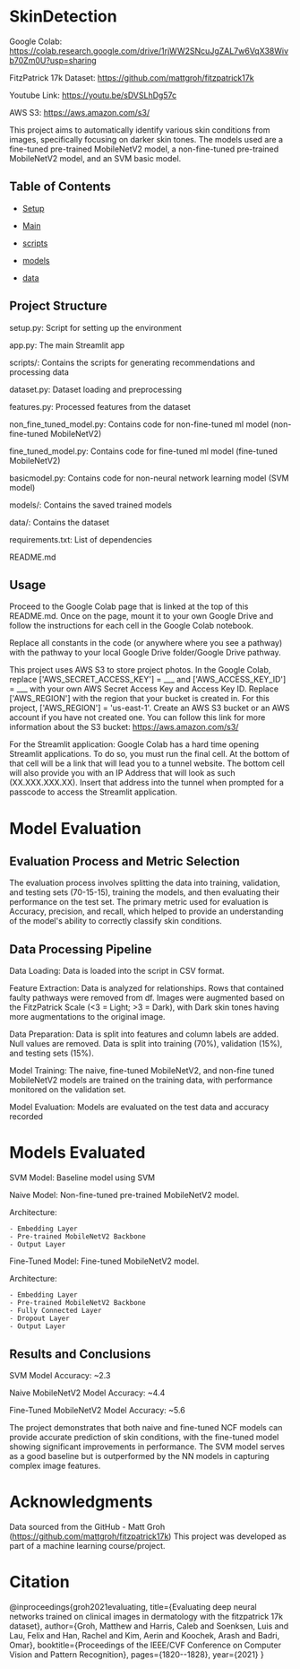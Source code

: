 # SkinDetection

Google Colab: https://colab.research.google.com/drive/1rjWW2SNcuJgZAL7w6VqX38Wivb70Zm0U?usp=sharing

FitzPatrick 17k Dataset: https://github.com/mattgroh/fitzpatrick17k

Youtube Link: https://youtu.be/sDVSLhDg57c

AWS S3: https://aws.amazon.com/s3/

This project aims to automatically identify various skin conditions from images, specifically focusing on darker skin tones. The models used are a fine-tuned pre-trained MobileNetV2 model, a non-fine-tuned pre-trained MobileNetV2 model, and an SVM basic model.

## Table of Contents

- [Setup](#setup)

- [Main](#main)

- [scripts](#scripts)

- [models](#models)

- [data](#data)

## Project Structure
setup.py: Script for setting up the environment

app.py: The main Streamlit app

scripts/: Contains the scripts for generating recommendations and processing data

dataset.py: Dataset loading and preprocessing

features.py: Processed features from the dataset

non_fine_tuned_model.py: Contains code for non-fine-tuned ml model (non-fine-tuned MobileNetV2)

fine_tuned_model.py: Contains code for fine-tuned ml model (fine-tuned MobileNetV2)

basicmodel.py: Contains code for non-neural network learning model (SVM model)

models/: Contains the saved trained models

data/: Contains the dataset

requirements.txt: List of dependencies

README.md


## Usage
Proceed to the Google Colab page that is linked at the top of this README.md. Once on the page, mount it to your own Google Drive and follow the instructions for each cell in the Google Colab notebook.

Replace all constants in the code (or anywhere where you see a pathway) with the pathway to your local Google Drive folder/Google Drive pathway.

This project uses AWS S3 to store project photos. In the Google Colab, replace ['AWS_SECRET_ACCESS_KEY'] = ___ and ['AWS_ACCESS_KEY_ID'] = ___ with your own AWS Secret Access Key and Access Key ID. Replace ['AWS_REGION'] with the region that your bucket is created in. For this project, ['AWS_REGION'] = 'us-east-1'. Create an AWS S3 bucket or an AWS account if you have not created one. You can follow this link for more information about the S3 bucket: https://aws.amazon.com/s3/

For the Streamlit application: Google Colab has a hard time opening Streamlit applications. To do so, you must run the final cell. At the bottom of that cell will be a link that will lead you to a tunnel website. The bottom cell will also provide you with an IP Address that will look as such (XX.XXX.XXX.XX). Insert that address into the tunnel when prompted for a passcode to access the Streamlit application.

# Model Evaluation

## Evaluation Process and Metric Selection

The evaluation process involves splitting the data into training, validation, and testing sets (70-15-15), training the models, and then evaluating their performance on the test set. The primary metric used for evaluation is Accuracy, precision, and recall, which helped to provide an understanding of the model's ability to correctly classify skin conditions. 

## Data Processing Pipeline

Data Loading: Data is loaded into the script in CSV format.

Feature Extraction: Data is analyzed for relationships. Rows that contained faulty pathways were removed from df. Images were augmented based on the FitzPatrick Scale (<3 = Light; >3 = Dark), with Dark skin tones having more augmentations to the original image.

Data Preparation: Data is split into features and column labels are added. Null values are removed. Data is split into training (70%), validation (15%), and testing sets (15%).

Model Training: The naive, fine-tuned MobileNetV2, and non-fine tuned MobileNetV2 models are trained on the training data, with performance monitored on the validation set.

Model Evaluation: Models are evaluated on the test data and accuracy recorded

# Models Evaluated

SVM Model: Baseline model using SVM 

Naive Model: Non-fine-tuned pre-trained MobileNetV2 model.

  Architecture:
  
    - Embedding Layer
    - Pre-trained MobileNetV2 Backbone
    - Output Layer



Fine-Tuned Model: Fine-tuned MobileNetV2 model.

  Architecture:
    
    - Embedding Layer
    - Pre-trained MobileNetV2 Backbone
    - Fully Connected Layer
    - Dropout Layer
    - Output Layer

  
## Results and Conclusions
SVM Model Accuracy: ~2.3

Naive MobileNetV2 Model Accuracy: ~4.4

Fine-Tuned MobileNetV2 Model Accuracy: ~5.6

The project demonstrates that both naive and fine-tuned NCF models can provide accurate prediction of skin conditions, with the fine-tuned model showing significant improvements in performance. The SVM model serves as a good baseline but is outperformed by the NN models in capturing complex image features.

# Acknowledgments
Data sourced from the GitHub - Matt Groh (https://github.com/mattgroh/fitzpatrick17k)
This project was developed as part of a machine learning course/project.

# Citation
@inproceedings{groh2021evaluating,
  title={Evaluating deep neural networks trained on clinical images in dermatology with the fitzpatrick 17k dataset},
  author={Groh, Matthew and Harris, Caleb and Soenksen, Luis and Lau, Felix and Han, Rachel and Kim, Aerin and Koochek, Arash and Badri, Omar},
  booktitle={Proceedings of the IEEE/CVF Conference on Computer Vision and Pattern Recognition},
  pages={1820--1828},
  year={2021}
}
